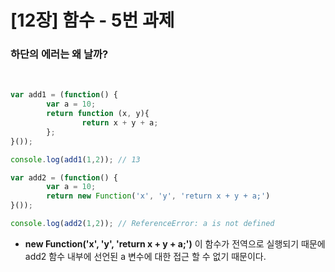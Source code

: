 [12장] 함수 - 5번 과제
======================
### 하단의 에러는 왜 날까?

<br>

```JavaScript
var add1 = (function() {
		var a = 10;
		return function (x, y){
				return x + y + a;
		};
}());

console.log(add1(1,2)); // 13

var add2 = (function() {
		var a = 10;
		return new Function('x', 'y', 'return x + y + a;')
}());

console.log(add2(1,2)); // ReferenceError: a is not defined
```
- **new Function('x', 'y', 'return x + y + a;')** 이 함수가 전역으로 실행되기 때문에 add2 함수 내부에 선언된 a 변수에 대한 접근 할 수 없기 때문이다.
